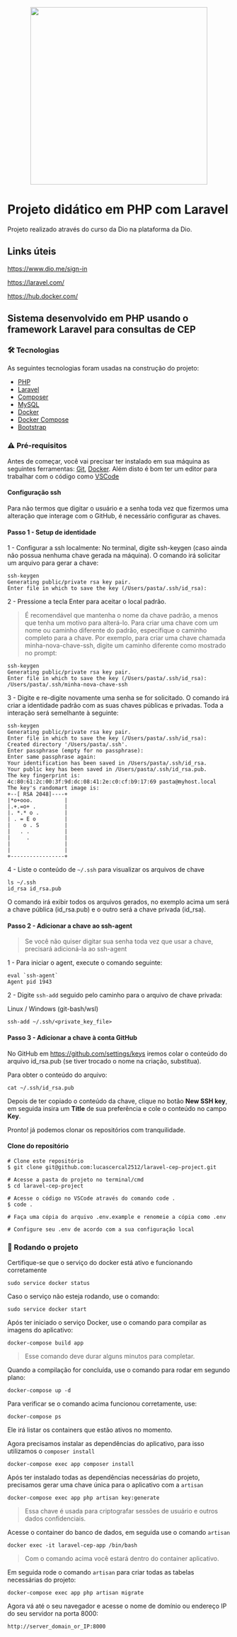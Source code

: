 <p align="center"><a href="https://laravel.com" target="_blank"><img src="https://raw.githubusercontent.com/laravel/art/master/logo-lockup/5%20SVG/2%20CMYK/1%20Full%20Color/laravel-logolockup-cmyk-red.svg" width="400"></a></p>

# Projeto didático em PHP com Laravel
Projeto realizado através do curso da Dio na plataforma da Dio.

## Links úteis
https://www.dio.me/sign-in

https://laravel.com/

https://hub.docker.com/


## Sistema desenvolvido em PHP usando o framework Laravel para consultas de CEP 

### 🛠 Tecnologias

As seguintes tecnologias foram usadas na construção do projeto:

- [PHP](https://www.php.net/)
- [Laravel](https://laravel.com/)
- [Composer](https://getcomposer.org/)
- [MySQL](https://www.mysql.com/)
- [Docker](https://www.docker.com/)
- [Docker Compose](https://docs.docker.com/compose/)
- [Bootstrap](https://getbootstrap.com/)

### :warning: Pré-requisitos 
Antes de começar, você vai precisar ter instalado em sua máquina as seguintes ferramentas:
[Git](https://git-scm.com), [Docker](https://www.digitalocean.com/community/tutorials/how-to-install-and-use-docker-on-ubuntu-20-04-pt). 
Além disto é bom ter um editor para trabalhar com o código como [VSCode](https://code.visualstudio.com/)

#### Configuração ssh
Para não termos que digitar o usuário e a senha toda vez que fizermos uma alteração que interage com o GitHub, é necessário configurar as chaves.

#### Passo 1 - Setup de identidade

1 - Configurar a ssh localmente:
No terminal, digite ssh-keygen (caso ainda não possua nenhuma chave gerada na máquina). O comando irá solicitar um arquivo para gerar a chave:
```
ssh-keygen
Generating public/private rsa key pair.
Enter file in which to save the key (/Users/pasta/.ssh/id_rsa):
```
2 - Pressione a tecla Enter para aceitar o local padrão.
> É recomendável que mantenha o nome da chave padrão, a menos que tenha um motivo para alterá-lo. Para criar uma chave com um nome ou caminho diferente do padrão, especifique o caminho completo para a chave. Por exemplo, para criar uma chave chamada minha-nova-chave-ssh, digite um caminho diferente como mostrado no prompt:
```
ssh-keygen
Generating public/private rsa key pair.
Enter file in which to save the key (/Users/pasta/.ssh/id_rsa): /Users/pasta/.ssh/minha-nova-chave-ssh
```
3 - Digite e re-digite novamente uma senha se for solicitado. O comando irá criar a identidade padrão com as suas chaves públicas e privadas. Toda a interação será semelhante à seguinte:
```
ssh-keygen
Generating public/private rsa key pair.
Enter file in which to save the key (/Users/pasta/.ssh/id_rsa): 
Created directory '/Users/pasta/.ssh'.
Enter passphrase (empty for no passphrase):
Enter same passphrase again:
Your identification has been saved in /Users/pasta/.ssh/id_rsa.
Your public key has been saved in /Users/pasta/.ssh/id_rsa.pub.
The key fingerprint is:
4c:80:61:2c:00:3f:9d:dc:08:41:2e:c0:cf:b9:17:69 pasta@myhost.local
The key's randomart image is:
+--[ RSA 2048]----+
|*o+ooo.          |
|.+.=o+ .         |
|. *.* o .        |
| . = E o         |
|    o . S        |
|   . .           |
|     .           |
|                 |
|                 |
+-----------------+

```
4 - Liste o conteúdo de ```~/.ssh``` para visualizar os arquivos de chave
```
ls ~/.ssh
id_rsa id_rsa.pub
```
O comando irá exibir todos os arquivos gerados, no exemplo acima um será a chave pública (id_rsa.pub) e o outro será a chave privada (id_rsa).


#### Passo 2 - Adicionar a chave ao ssh-agent
> Se você não quiser digitar sua senha toda vez que usar a chave, precisará adicioná-la ao ssh-agent

1 - Para iniciar o agent, execute o comando seguinte:
```
eval `ssh-agent`
Agent pid 1943
```

2 - Digite `ssh-add` seguido pelo caminho para o arquivo de chave privada:

Linux / Windows (git-bash/wsl)
```
ssh-add ~/.ssh/<private_key_file>
```

#### Passo 3 - Adicionar a chave à conta GitHub

No GitHub em https://github.com/settings/keys iremos colar o conteúdo do arquivo id_rsa.pub (se tiver trocado o nome na criação, substitua).

Para obter o conteúdo do arquivo:

`cat ~/.ssh/id_rsa.pub`

Depois de ter copiado o conteúdo da chave, clique no botão  **New SSH key**, em seguida insira um **Title** de sua preferência e cole o conteúdo no campo **Key**.

Pronto! já podemos clonar os repositórios com tranquilidade.

#### Clone do repositório

```
# Clone este repositório
$ git clone git@github.com:lucascercal2512/laravel-cep-project.git

# Acesse a pasta do projeto no terminal/cmd
$ cd laravel-cep-project

# Acesse o código no VSCode através do comando code .
$ code .

# Faça uma cópia do arquivo .env.example e renomeie a cópia como .env

# Configure seu .env de acordo com a sua configuração local
```

### 🎲 Rodando o projeto

Certifique-se que o serviço do docker está ativo e funcionando corretamente
```
sudo service docker status
```

Caso o serviço não esteja rodando, use o comando:
```
sudo service docker start
```

Após ter iniciado o serviço Docker, use o comando para compilar as imagens do aplicativo:
```
docker-compose build app
```

> Esse comando deve durar alguns minutos para completar.


Quando a compilação for concluída, use o comando para rodar em segundo plano:
```
docker-compose up -d
```

Para verificar se o comando acima funcionou corretamente, use:
```
docker-compose ps
```


Ele irá listar os containers que estão ativos no momento.


Agora precisamos instalar as dependências do aplicativo, para isso utilizamos o `composer install`
```
docker-compose exec app composer install
```

Após ter instalado todas as dependências necessárias do projeto, precisamos gerar uma chave única para o aplicativo com a `artisan`
```
docker-compose exec app php artisan key:generate
```
> Essa chave é usada para criptografar sessões de usuário e outros dados confidenciais.


Acesse o container do banco de dados, em seguida use o comando `artisan`
```
docker exec -it laravel-cep-app /bin/bash
```
> Com o comando acima você estará dentro do container aplicativo.

Em seguida rode o comando `artisan` para criar todas as tabelas necessárias do projeto:
```
docker-compose exec app php artisan migrate
```


Agora vá até o seu navegador e acesse o nome de domínio ou endereço IP do seu servidor na porta 8000:
```
http://server_domain_or_IP:8000
```



